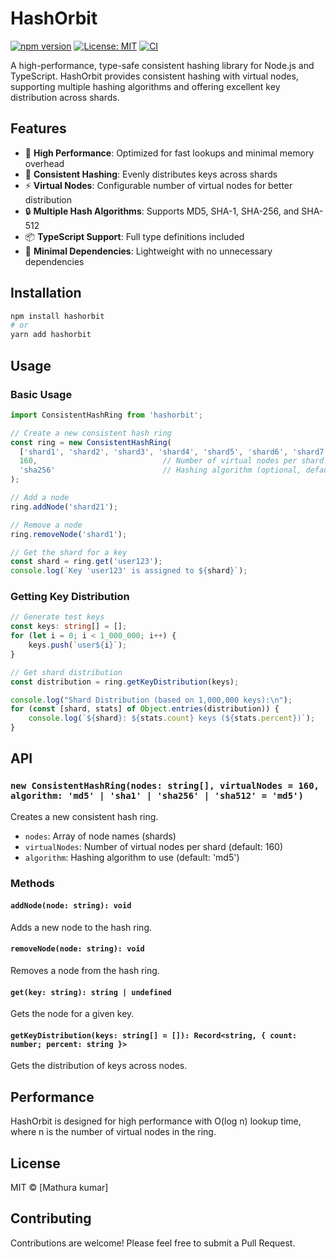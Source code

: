 # HashOrbit

[![npm version](https://img.shields.io/npm/v/hashorbit.svg?style=flat-square)](https://www.npmjs.com/package/hashorbit)
[![License: MIT](https://img.shields.io/badge/License-MIT-yellow.svg)](https://opensource.org/licenses/MIT)
[![CI](https://github.com/Torque-Lab/HashOrbit/actions/workflows/ci.yml/badge.svg)](https://github.com/Torque-Lab/HashOrbit/actions)

A high-performance, type-safe consistent hashing library for Node.js and TypeScript. HashOrbit provides consistent hashing with virtual nodes, supporting multiple hashing algorithms and offering excellent key distribution across shards.

## Features

- 🚀 **High Performance**: Optimized for fast lookups and minimal memory overhead
- 🔄 **Consistent Hashing**: Evenly distributes keys across shards
- ⚡ **Virtual Nodes**: Configurable number of virtual nodes for better distribution
- 🔒 **Multiple Hash Algorithms**: Supports MD5, SHA-1, SHA-256, and SHA-512
- 📦 **TypeScript Support**: Full type definitions included
- 🎯 **Minimal Dependencies**: Lightweight with no unnecessary dependencies

## Installation

```bash
npm install hashorbit
# or
yarn add hashorbit
```

## Usage

### Basic Usage

```typescript
import ConsistentHashRing from 'hashorbit';

// Create a new consistent hash ring
const ring = new ConsistentHashRing(
  ['shard1', 'shard2', 'shard3', 'shard4', 'shard5', 'shard6', 'shard7', 'shard8', 'shard9', 'shard10', 'shard11', 'shard12', 'shard13', 'shard14', 'shard15', 'shard16', 'shard17', 'shard18', 'shard19', 'shard20'], // List of shards
  160,                            // Number of virtual nodes per shard
  'sha256'                        // Hashing algorithm (optional, default: 'md5')
);

// Add a node
ring.addNode('shard21');

// Remove a node
ring.removeNode('shard1');

// Get the shard for a key
const shard = ring.get('user123');
console.log(`Key 'user123' is assigned to ${shard}`);
```

### Getting Key Distribution

```typescript
// Generate test keys
const keys: string[] = [];
for (let i = 0; i < 1_000_000; i++) {
    keys.push(`user${i}`);
}

// Get shard distribution
const distribution = ring.getKeyDistribution(keys);

console.log("Shard Distribution (based on 1,000,000 keys):\n");
for (const [shard, stats] of Object.entries(distribution)) {
    console.log(`${shard}: ${stats.count} keys (${stats.percent})`);
}
```

## API

### `new ConsistentHashRing(nodes: string[], virtualNodes = 160, algorithm: 'md5' | 'sha1' | 'sha256' | 'sha512' = 'md5')`

Creates a new consistent hash ring.

- `nodes`: Array of node names (shards)
- `virtualNodes`: Number of virtual nodes per shard (default: 160)
- `algorithm`: Hashing algorithm to use (default: 'md5')

### Methods

#### `addNode(node: string): void`
Adds a new node to the hash ring.

#### `removeNode(node: string): void`
Removes a node from the hash ring.

#### `get(key: string): string | undefined`
Gets the node for a given key.

#### `getKeyDistribution(keys: string[] = []): Record<string, { count: number; percent: string }>`
Gets the distribution of keys across nodes.

## Performance

HashOrbit is designed for high performance with O(log n) lookup time, where n is the number of virtual nodes in the ring.

## License

MIT © [Mathura kumar]

## Contributing

Contributions are welcome! Please feel free to submit a Pull Request.
